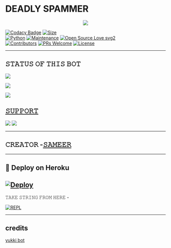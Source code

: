 # DEADLY SPAMMER

<p align="center">
  <img src="https://telegra.ph/file/b8e3d5d94082a37b61d8a.jpg">
</p>


[![Codacy Badge](https://api.codacy.com/project/badge/Grade/f7c51539e67b483bb8d7749acca51d3a)](https://app.codacy.com/gh/sameerpanthi/deadly-spam-bot?utm_source=github.com&utm_medium=referral&utm_content=sameerpanthi/deadly-spam-bot&utm_campaign=Badge_Grade_Settings)
[![Size](https://img.shields.io/github/repo-size/sameerpanthi/deadly-spam-bot?style=flat-square&color=green)](https://github.com/sameerpanthi/deadly-spam-bot/)   
[![Python](https://img.shields.io/badge/Python-v3.9-blue)](https://www.python.org/)
[![Maintenance](https://img.shields.io/badge/Maintained%3F-yes-green.svg)](https://github.com/sameerpanthi/deadly-spam-bot/graphs/commit-activity)
[![Open Source Love svg2](https://badges.frapsoft.com/os/v2/open-source.svg?v=103)](https://github.com/sameerpanthi/deadly-spam-bot)   
[![Contributors](https://img.shields.io/github/contributors/sameerpanthi/deadly-spam-bot?style=flat-square&color=green)](https://github.com/sameerpanthi/deadly-spam-bot/graphs/contributors)
[![PRs Welcome](https://img.shields.io/badge/PRs-welcome-brightgreen.svg?style=flat-square)](https://makeapullrequest.com)
[![License](https://img.shields.io/badge/License-AGPL-blue)](https://github.com/sameerpanthi/deadly-spam-bot/blob/main/LICENSE)

----

## 𝚂𝚃𝙰𝚃𝚄𝚂 𝙾𝙵 𝚃𝙷𝙸𝚂 𝙱𝙾𝚃 
<p align="left"><a href="https://github.com/sameerpanthi/deadly-spam-bot/network/members"><img src="https://img.shields.io/github/forks/sameerpanthi/deadly-spam-bot?label=Forks&logoColor=Black&style=social"></a><p align="left"><a href="https://github.com/sameerpanthi/deadly-spam-bot/stargazers"><img src="https://img.shields.io/github/stars/sameerpanthi/deadly-spam-bot?logoColor=Blue&style=social"></a><p align="left"><a href="https://github.com/sameerpanthi/deadly-spam-bot"></a><p align="left"><a href="https://github.com/sameerpanthi/deadly-spam-bot?"><img src="https://img.shields.io/github/last-commit/sameerpanthi/deadly-spam-bot?style=plastic"></

-------------------------------------------------

## 𝚂𝚄𝙿𝙿𝙾𝚁𝚃 
                          
<a href="https://t.me/deadly_spam_bot"><img src="https://img.shields.io/badge/Join-SUPPORT%20GROUP-red.svg?logo=Telegram"></a>
<a href="https://t.me/deadly_spammer"><img src="https://img.shields.io/badge/Join-SUPPORT%20CHANNEL-red.svg?logo=Telegram"></a>

-------------------------------------------------

## 𝙲𝚁𝙴𝙰𝚃𝙾𝚁 -[𝚂𝙰𝙼𝙴𝙴𝚁](https://t.me/SAMEER_795)

-------------------------------------------------

## 🚀 Deploy on Heroku 
[![Deploy](https://www.herokucdn.com/deploy/button.svg)](https://heroku.com/deploy?template=https://github.com/sameerpanthi/host.git)
------------------------------------------------


𝚃𝙰𝙺𝙴 𝚂𝚃𝚁𝙸𝙽𝙶 𝙵𝚁𝙾𝙼 𝙷𝙴𝚁𝙴 - 

[![REPL](https://repl.it/badge/github/spandey112/SensibleUserbot)](https://replit.com/@sameerpanthi/DEADLY-FIGHTERS-BOT#main.py)
    
-------------------------------------------------

## credits 

[yukki bot](https://github.com/YukkiBot/YukkiMultiSpamBot)
